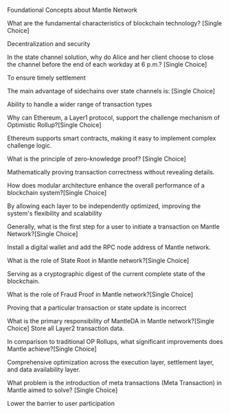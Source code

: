 Foundational Concepts about Mantle Network



What are the fundamental characteristics of blockchain technology? [Single Choice]

 Decentralization and security


In the state channel solution, why do Alice and her client choose to close the channel before the end of each workday at 6 p.m.? [Single Choice]

 To ensure timely settlement


The main advantage of sidechains over state channels is: [Single Choice]

 Ability to handle a wider range of transaction types


Why can Ethereum, a Layer1 protocol, support the challenge mechanism of Optimistic Rollup?[Single Choice]

Ethereum supports smart contracts, making it easy to implement complex challenge logic.


What is the principle of zero-knowledge proof? [Single Choice]

Mathematically proving transaction correctness without revealing details.

How does modular architecture enhance the overall performance of a blockchain system?[Single Choice]

By allowing each layer to be independently optimized, improving the system's flexibility and scalability

Generally, what is the first step for a user to initiate a transaction on Mantle Network?[Single Choice]


Install a digital wallet and add the RPC node address of Mantle network.

What is the role of State Root in Mantle network?[Single Choice]

Serving as a cryptographic digest of the current complete state of the blockchain.

What is the role of Fraud Proof in Mantle network?[Single Choice]

Proving that a particular transaction or state update is incorrect

What is the primary responsibility of MantleDA in Mantle network?[Single Choice]
Store all Layer2 transaction data.

In comparison to traditional OP Rollups, what significant improvements does Mantle achieve?[Single Choice]

Comprehensive optimization across the execution layer, settlement layer, and data availability layer.


What problem is the introduction of meta transactions (Meta Transaction) in Mantle aimed to solve? [Single Choice]

Lower the barrier to user participation


